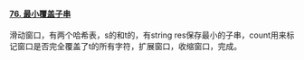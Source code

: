 #### [76. 最小覆盖子串](https://leetcode.cn/problems/minimum-window-substring/)

滑动窗口，有两个哈希表，s的和t的，有string res保存最小的子串，count用来标记窗口是否完全覆盖了t的所有字符，扩展窗口，收缩窗口，完成。
